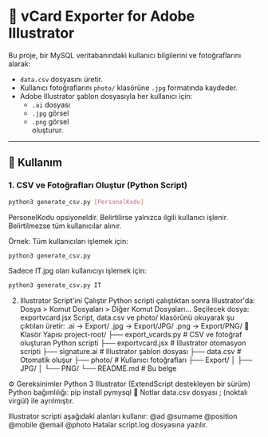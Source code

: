 
# 📇 vCard Exporter for Adobe Illustrator

Bu proje, bir MySQL veritabanındaki kullanıcı bilgilerini ve fotoğraflarını alarak:

- `data.csv` dosyasını üretir.  
- Kullanıcı fotoğraflarını `photo/` klasörüne `.jpg` formatında kaydeder.  
- Adobe Illustrator şablon dosyasıyla her kullanıcı için:
  - `.ai` dosyası
  - `.jpg` görsel
  - `.png` görsel  
  oluşturur.

---

## 🚀 Kullanım

### 1. CSV ve Fotoğrafları Oluştur (Python Script)

```bash
python3 generate_csv.py [PersonelKodu]
```

PersonelKodu opsiyoneldir.
Belirtilirse yalnızca ilgili kullanıcı işlenir. Belirtilmezse tüm kullanıcılar alınır.

Örnek:
Tüm kullanıcıları işlemek için:
```bash
python3 generate_csv.py
```

Sadece IT.jpg olan kullanıcıyı işlemek için:
```bash
python3 generate_csv.py IT
```

2. Illustrator Script'ini Çalıştır
Python scripti çalıştıktan sonra Illustrator'da:
Dosya > Komut Dosyaları > Diğer Komut Dosyaları...
Seçilecek dosya: exportvcard.jsx
Script, data.csv ve photo/ klasörünü okuyarak şu çıktıları üretir:
.ai → Export/
.jpg → Export/JPG/
.png → Export/PNG/
📁 Klasör Yapısı
project-root/
├── export_vcards.py          # CSV ve fotoğraf oluşturan Python scripti
├── exportvcard.jsx           # Illustrator otomasyon scripti
├── signature.ai              # Illustrator şablon dosyası
├── data.csv                  # Otomatik oluşur
├── photo/                    # Kullanıcı fotoğrafları
├── Export/
│   ├── JPG/
│   └── PNG/
└── README.md                 # Bu belge


⚙️ Gereksinimler
Python 3
Illustrator (ExtendScript destekleyen bir sürüm)
Python bağımlılığı:
pip install pymysql
📌 Notlar
data.csv dosyası ; (noktalı virgül) ile ayrılmıştır.

Illustrator scripti aşağıdaki alanları kullanır:
@ad
@surname
@position
@mobile
@email
@photo
Hatalar script.log dosyasına yazılır.

